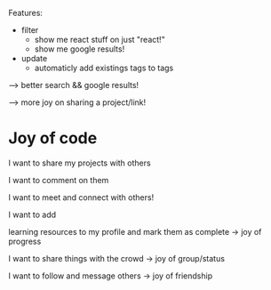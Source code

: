 Features:

- filter
  - show me react stuff on just "react!"
  - show me google results!
- update
  - automaticly add existings tags to tags

--> better search && google results!

--> more joy on sharing a project/link!

# Joy of code

I want to share my projects with others

I want to comment on them

I want to meet and connect with others!

I want to add

learning resources to my profile and mark them as complete -> joy of progress

I want to share things with the crowd -> joy of group/status

I want to follow and message others -> joy of friendship
